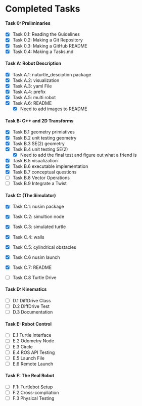 # Completed Tasks
#### Task 0: Preliminaries
- [x] Task 0.1: Reading the Guidelines
- [x] Task 0.2: Making a Git Repository
- [x] Task 0.3: Making a GitHub README
- [x] Task 0.4: Making a Tasks.md
#### Task A: Robot Description
- [x] Task A.1: nuturtle_desciption package
- [x] Task A.2: visualization
- [x] Task A.3: yaml File 
- [x] Task A.4: prefix
- [x] Task A.5: multi robot
- [x] Task A.6: README
     - [x] Need to add images to README
#### Task B: C++ and 2D Transforms
- [x] Task B.1 geometry primiatives
- [x] Task B.2 unit testing geometry 
- [x] Task B.3 SE(2) geometry 
- [x] Task B.4 unit testing SE(2)
     - [x] Need to add the final test and figure out what a friend is 
- [x] Task B.5 visualization
- [x] Task B.6 executable implementation 
- [x] Task B.7 conceptual questions
- [ ] Task B.8 Vector Operations
- [ ] Task B.9 Integrate a Twist 

#### Task C: (The Simulator)
- [x] Task C.1: nusim package
- [x] Task C.2: simultion node
- [x] Task C.3: simulated turtle 
- [x] Task C.4: walls
- [x] Task C.5: cylindrical obstacles
- [x] Task C.6 nusim launch
- [x] Task C.7: README
- [ ] Task C.8 Turtle Drive


 #### Task D: Kinematics
 - [ ] D.1 DiffDrive Class 
 - [ ] D.2 DiffDrive Test 
 - [ ] D.3 Documentation

 #### Task E: Robot Control
 - [ ] E.1 Turtle Interface 
 - [ ] E.2 Odometry Node 
 - [ ] E.3 Circle
 - [ ] E.4 ROS API Testing 
 - [ ] E.5 Launch File
 - [ ] E.6 Remote Launch 

 #### Task F: The Real Robot 
 - [ ] F.1: Turtlebot Setup 
 - [ ] F.2 Cross-compliation 
 - [ ] F.3 Physical Testing